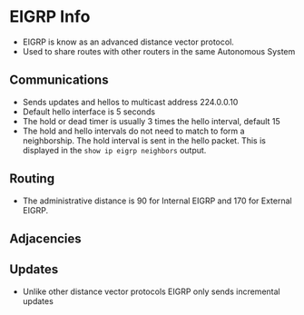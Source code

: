 # EIGRP Info

- EIGRP is know as an advanced distance vector protocol.
- Used to share routes with other routers in the same Autonomous System

## Communications
- Sends updates and hellos to multicast address 224.0.0.10
- Default hello interface is 5 seconds
- The hold or dead timer is usually 3 times the hello interval, default 15
- The hold and hello intervals do not need to match to form a neighborship. The hold interval is sent in the hello packet.  This is displayed in the 
`show ip eigrp neighbors` output.

## Routing
- The administrative distance is 90 for Internal EIGRP and 170 for External
  EIGRP.
 

## Adjacencies
 
## Updates
- Unlike other distance vector protocols EIGRP only sends incremental updates 
